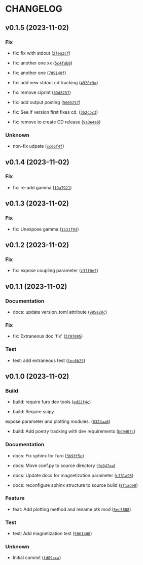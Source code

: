 # CHANGELOG



## v0.1.5 (2023-11-02)

### Fix

* fix: fix with stdout ([`2fea2cf`](https://github.com/rmpark1/plasmatk/commit/2fea2cf78e77c0fcf75dce542bfd4f448cfde0d1))

* fix: another one xx ([`5c4fab9`](https://github.com/rmpark1/plasmatk/commit/5c4fab9216d3dbfc20053a430ed54554f7af5f2b))

* fix: another one ([`789140f`](https://github.com/rmpark1/plasmatk/commit/789140f0cc85d760643588bbea9d70b8b379d337))

* fix: add new stdout cd tracking ([`4920c9a`](https://github.com/rmpark1/plasmatk/commit/4920c9afac3654029000d1f4ac5c59592ca6a123))

* fix: remove ciprint ([`63d8257`](https://github.com/rmpark1/plasmatk/commit/63d8257ec12f33ef3c43da4a33e22a852a80edf8))

* fix: add output posting ([`5665257`](https://github.com/rmpark1/plasmatk/commit/56652579657713bbe18a31b64fae529efe23378a))

* fix: See if version first fixes cd. ([`3b2cbc3`](https://github.com/rmpark1/plasmatk/commit/3b2cbc30bbb9e2945568c29f6670c651cca67ab9))

* fix: remove to create CD release ([`9a3e4eb`](https://github.com/rmpark1/plasmatk/commit/9a3e4ebce31aa83dd480340514424f0f1adf8eda))

### Unknown

* non-fix udpate ([`cce5f4f`](https://github.com/rmpark1/plasmatk/commit/cce5f4fd30afa90c3f8d4166a721ee38e5f6e19c))


## v0.1.4 (2023-11-02)

### Fix

* fix: re-add gamma ([`19a7921`](https://github.com/rmpark1/plasmatk/commit/19a7921f327454603f8641016e12b31e8ab4b04e))


## v0.1.3 (2023-11-02)

### Fix

* fix: Unexpose gamma ([`1531f93`](https://github.com/rmpark1/plasmatk/commit/1531f939548b07b42f410ac148fd76d5fd4acf73))


## v0.1.2 (2023-11-02)

### Fix

* fix: expose coupling parameter ([`c37f0e7`](https://github.com/rmpark1/plasmatk/commit/c37f0e7f1461aa698809a68aea55a89d7347ccae))


## v0.1.1 (2023-11-02)

### Documentation

* docs: update version_toml attribute ([`985a28c`](https://github.com/rmpark1/plasmatk/commit/985a28cba71f2ed22ea6dd0b4af83ace11d989bd))

### Fix

* fix: Extraneous doc &#39;fix&#39; ([`3707895`](https://github.com/rmpark1/plasmatk/commit/3707895861a892cc0c39b157c5563802adbaf107))

### Test

* test: add extraneous test ([`fec6b25`](https://github.com/rmpark1/plasmatk/commit/fec6b2501906e3b5d2d7edc870f75788d0f68513))


## v0.1.0 (2023-11-02)

### Build

* build: require furo dev tools ([`ed22f4c`](https://github.com/rmpark1/plasmatk/commit/ed22f4cae4fa9f2cbdd536988eb11d7b2c640a4b))

* build: Require scipy

expose parameter and plotting modules. ([`8324aa6`](https://github.com/rmpark1/plasmatk/commit/8324aa61b6738ca135fda74df2a367cbfbe4db87))

* build: Add poetry tracking with dev requirements ([`bd9407c`](https://github.com/rmpark1/plasmatk/commit/bd9407c57a91329bd1e90f90a33a35f81ae08e35))

### Documentation

* docs: Fix sphinx for furo ([`3b9ff5e`](https://github.com/rmpark1/plasmatk/commit/3b9ff5e02e3c7d1f020cbf6fabe0fe14d0d771cf))

* docs: Move conf.py to source directory ([`fe947ea`](https://github.com/rmpark1/plasmatk/commit/fe947ea3529a1941e600dfcbfa94ab85826761fd))

* docs: Update docs for magnetization parameter ([`c731a95`](https://github.com/rmpark1/plasmatk/commit/c731a951beca86ae71d097eda80eaa61193c6d91))

* docs: reconfigure sphinx structure to source build ([`8f1ade8`](https://github.com/rmpark1/plasmatk/commit/8f1ade80a79226103b44045575066e3cc5d09da4))

### Feature

* feat: Add plotting method and rename ptk mod ([`5ec5808`](https://github.com/rmpark1/plasmatk/commit/5ec5808c1b492069aef85f3f37289d5ac0b2100b))

### Test

* test: Add magnetization test ([`5861408`](https://github.com/rmpark1/plasmatk/commit/5861408e9a1dcf0e09e4e2c2694aebc4e9563160))

### Unknown

* Initial commit ([`fd89cca`](https://github.com/rmpark1/plasmatk/commit/fd89ccad036dde85efaad42926c4cb2c6b4d36dc))
